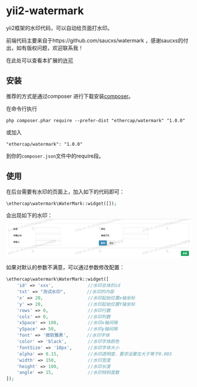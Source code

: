 # yii2-watermark


yii2框架的水印代码，可以自动给页面打水印。 

前端代码主要来自于https://github.com/saucxs/watermark ，感谢saucxs的付出，如有版权问题，欢迎联系我！

在此处可以查看本扩展的[许可](LICENSE.md)  


安装
------------

推荐的方式是通过composer 进行下载安装[composer](http://getcomposer.org/download/)。  

在命令行执行  
```
php composer.phar require --prefer-dist "ethercap/watermark" "1.0.0"
```

或加入  

```
"ethercap/watermark": "1.0.0"
```

到你的`composer.json`文件中的require段。  


使用
--------------
在后台需要有水印的页面上，加入如下的代码即可：
```php
\ethercap\watermark\WaterMark::widget([]);
```
会出现如下的水印：
![image](./docs/img/example.png)


如果对默认的参数不满意，可以通过参数修改配置：   
```php
\ethercap\watermark\WaterMark::widget([
    'id' => 'xxx',             //水印总体的id
    'txt' => "测试水印",        //水印的内容
    'x' => 20,                 //水印起始位置x轴坐标
    'y' => 20,                 //水印起始位置Y轴坐标
    'rows' => 0,               //水印行数
    'cols' => 0,               //水印列数
    'xSpace' => 100,           //水印x轴间隔
    'ySpace' => 50,            //水印y轴间隔
    'font' => '微软雅黑',       //水印字体
    'color' => 'black',        //水印字体颜色
    'fontSize' => '18px',      //水印字体大小
    'alpha' => 0.15,           //水印透明度，要求设置在大于等于0.003
    'width' => 150,            //水印宽度
    'height' => 100,           //水印长度
    'angle' => 15,             //水印倾斜度数
]);
```


